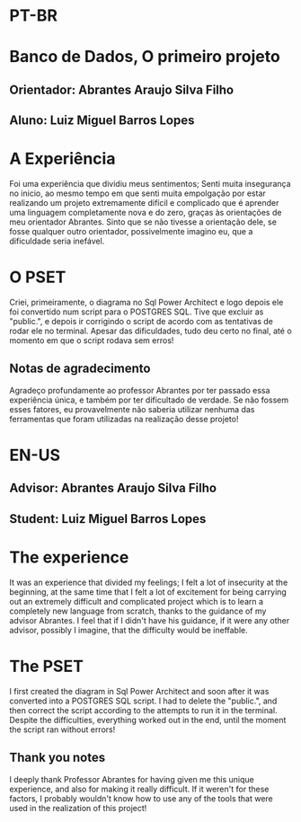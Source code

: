 # PT-BR

# Banco de Dados, O primeiro projeto

## Orientador: Abrantes Araujo Silva Filho
## Aluno: Luiz Miguel Barros Lopes

# A Experiência 

Foi uma experiência que dividiu meus sentimentos; Senti muita insegurança no inicio, ao mesmo tempo em que senti muita empolgação por estar realizando um projeto extremamente difícil e complicado
que é aprender uma linguagem completamente nova e do zero, graças às orientações de meu orientador Abrantes. Sinto que se não tivesse a orientação dele, se fosse qualquer outro orientador, possivelmente imagino eu,
que a dificuldade seria inefável. 

# O PSET

Criei, primeiramente, o diagrama no Sql Power Architect e logo depois ele foi convertido num script para o POSTGRES SQL. Tive que excluir as "public.", e depois ir corrigindo o script de acordo com as
tentativas de rodar ele no terminal. Apesar das dificuldades, tudo deu certo no final, até o momento em que o script rodava sem erros!

## Notas de agradecimento

Agradeço profundamente ao professor Abrantes por ter passado essa experiência única, e também por ter dificultado de verdade. Se não fossem esses fatores, eu provavelmente não saberia utilizar nenhuma das 
ferramentas que foram utilizadas na realização desse projeto!

# EN-US

## Advisor: Abrantes Araujo Silva Filho
## Student: Luiz Miguel Barros Lopes

# The experience

It was an experience that divided my feelings; I felt a lot of insecurity at the beginning, at the same time that I felt a lot of excitement for being carrying out an extremely difficult and complicated project
which is to learn a completely new language from scratch, thanks to the guidance of my advisor Abrantes. I feel that if I didn't have his guidance, if it were any other advisor, possibly I imagine,
that the difficulty would be ineffable.

# The PSET

I first created the diagram in Sql Power Architect and soon after it was converted into a POSTGRES SQL script. I had to delete the "public.", and then correct the script according to the
attempts to run it in the terminal. Despite the difficulties, everything worked out in the end, until the moment the script ran without errors!

## Thank you notes

I deeply thank Professor Abrantes for having given me this unique experience, and also for making it really difficult. If it weren't for these factors, I probably wouldn't know how to use any of the
tools that were used in the realization of this project!
